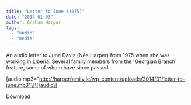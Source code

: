 ```yaml
---
title: "Letter to June (1975)"
date: "2014-01-03"
author: Graham Harper
tags:
  - "audio"
  - "media"
---
```


An audio letter to June Davis (Née Harper) from 1975 when she was working in Liberia. Several family members from the 'Georgian Branch' feature, some of whom have since passed.

\[audio mp3="http://harperfamily.ie/wp-content/uploads/2014/01/letter-to-june.mp3"\]\[/audio\]

[Download](http://harperfamily.ie/wp-content/uploads/2014/01/letter-to-june.mp3)
